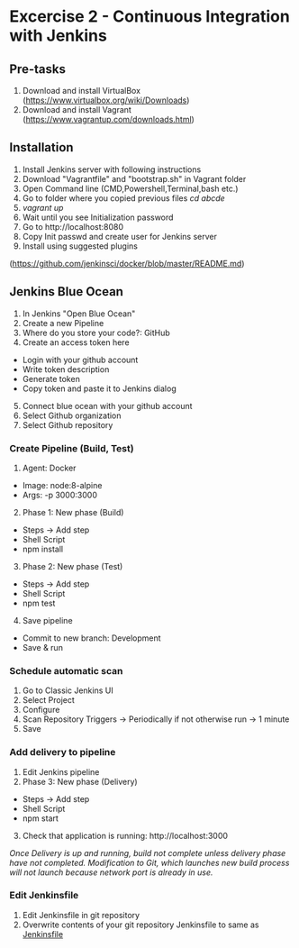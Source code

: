 # Excercise 2 - Continuous Integration with Jenkins
## Pre-tasks
1. Download and install VirtualBox (https://www.virtualbox.org/wiki/Downloads)
2. Download and install Vagrant (https://www.vagrantup.com/downloads.html)

## Installation
1. Install Jenkins server with following instructions
2. Download "Vagrantfile" and "bootstrap.sh" in Vagrant folder
3. Open Command line (CMD,Powershell,Terminal,bash etc.)
4. Go to folder where you copied previous files _cd abcde_
5. _vagrant up_
6. Wait until you see Initialization password
7. Go to http://localhost:8080
8. Copy Init passwd and create user for Jenkins server
9. Install using suggested plugins

(https://github.com/jenkinsci/docker/blob/master/README.md)

## Jenkins Blue Ocean
1. In Jenkins "Open Blue Ocean"
2. Create a new Pipeline
3. Where do you store your code?: GitHub
4. Create an access token here
  - Login with your github account
  - Write token description
  - Generate token
  - Copy token and paste it to Jenkins dialog
5. Connect blue ocean with your github account
6. Select Github organization
7. Select Github repository

### Create Pipeline (Build, Test)
1. Agent: Docker
 - Image: node:8-alpine
 - Args: -p 3000:3000
2. Phase 1: New phase (Build)
 - Steps -> Add step
 - Shell Script
 - npm install
3. Phase 2: New phase (Test)
 - Steps -> Add step
 - Shell Script
 - npm test
 4. Save pipeline
  - Commit to new branch: Development
  - Save & run

### Schedule automatic scan
1. Go to Classic Jenkins UI
2. Select Project
3. Configure
4. Scan Repository Triggers -> Periodically if not otherwise run -> 1 minute
5. Save

### Add delivery to pipeline
1. Edit Jenkins pipeline
2. Phase 3: New phase (Delivery)
 - Steps -> Add step
 - Shell Script
 - npm start
 3. Check that application is running: http://localhost:3000

_Once Delivery is up and running, build not complete unless delivery phase have not completed. Modification to Git, which launches new build process will not launch because network port is already in use._

 ### Edit Jenkinsfile
 1. Edit Jenkinsfile in git repository
 2. Overwrite contents of your git repository Jenkinsfile to same as [Jenkinsfile](Jenkinsfile)
